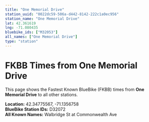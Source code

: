 ```yaml
---
title: "One Memorial Drive"
station_uuid: "0022dc59-506a-d442-8142-222c1a0ec956"
station_name: "One Memorial Drive"
lat: 42.361619
lng: -71.080435
bluebike_ids: ["M32053"]
all_names: ["One Memorial Drive"]
type: "station"
---
```


# FKBB Times from One Memorial Drive

This page shows the Fastest Known BlueBike (FKBB) times from **One Memorial Drive** to all other stations.

**Location:** 42.34775567, -71.1356758  
**BlueBike Station IDs:** D32072  
**All Known Names:** Walbridge St at Commonwealth Ave

